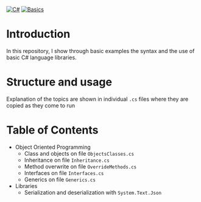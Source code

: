 [![C#](https://img.shields.io/badge/C%23-512BD4?style=for-the-badge&logo=c-sharp&logoColor=white)](https://github.com/yourusername/your-repository) [![Basics](https://img.shields.io/badge/Basics-333333?style=for-the-badge)](https://github.com/yourusername/your-repository)

# Introduction

In this repository, I show through basic examples the syntax and the use of basic C# language libraries.

# Structure and usage

Explanation of the topics are shown in individual `.cs` files where they are copied as they come to run

# Table of Contents

-   Object Oriented Programming
    -   Class and objects on file `ObjectsClasses.cs`
    -   Inheritance on file `Inheritance.cs`
    -   Method overwrite on file `OverrideMethods.cs`
    -   Interfaces on file `Interfaces.cs`
    -   Generics on file `Generics.cs`
-   Libraries
    -   Serialization and deserialization with `System.Text.Json`
